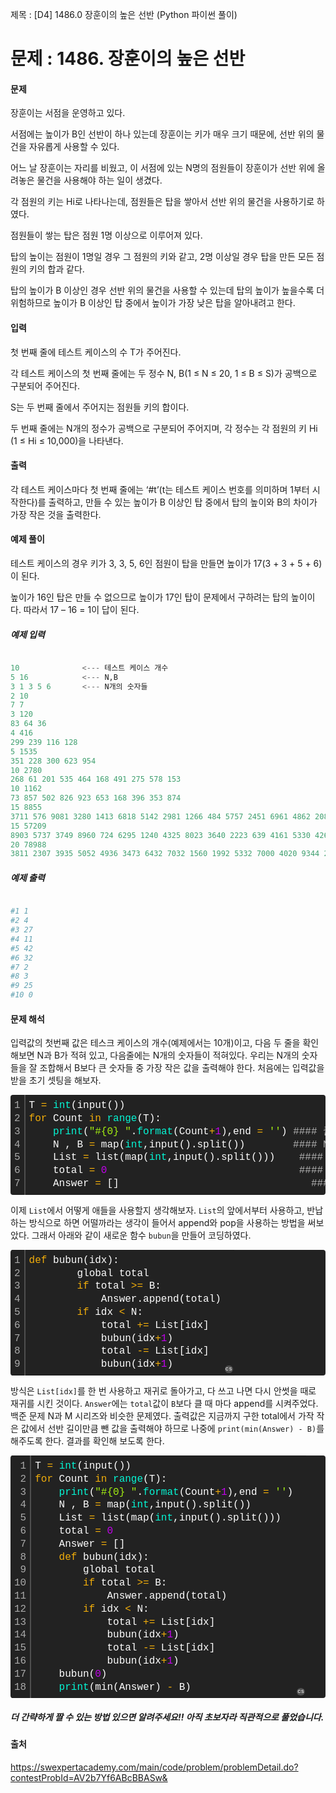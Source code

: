 제목 : [D4] 1486.0 장훈이의 높은 선반 (Python 파이썬 풀이)

# 문제 : 1486. 장훈이의 높은 선반

#### 문제
장훈이는 서점을 운영하고 있다.

서점에는 높이가 B인 선반이 하나 있는데 장훈이는 키가 매우 크기 때문에, 선반 위의 물건을 자유롭게 사용할 수 있다. 

어느 날 장훈이는 자리를 비웠고, 이 서점에 있는 N명의 점원들이 장훈이가 선반 위에 올려놓은 물건을 사용해야 하는 일이 생겼다.

각 점원의 키는 Hi로 나타나는데, 점원들은 탑을 쌓아서 선반 위의 물건을 사용하기로 하였다.

점원들이 쌓는 탑은 점원 1명 이상으로 이루어져 있다.

탑의 높이는 점원이 1명일 경우 그 점원의 키와 같고, 2명 이상일 경우 탑을 만든 모든 점원의 키의 합과 같다.

탑의 높이가 B 이상인 경우 선반 위의 물건을 사용할 수 있는데 탑의 높이가 높을수록 더 위험하므로 높이가 B 이상인 탑 중에서 높이가 가장 낮은 탑을 알아내려고 한다.

#### 입력

첫 번째 줄에 테스트 케이스의 수 T가 주어진다.

각 테스트 케이스의 첫 번째 줄에는 두 정수 N, B(1 ≤ N ≤ 20, 1 ≤ B ≤ S)가 공백으로 구분되어 주어진다.

S는 두 번째 줄에서 주어지는 점원들 키의 합이다.

두 번째 줄에는 N개의 정수가 공백으로 구분되어 주어지며, 각 정수는 각 점원의 키 Hi (1 ≤ Hi ≤ 10,000)을 나타낸다.

#### 출력

각 테스트 케이스마다 첫 번째 줄에는 ‘#t’(t는 테스트 케이스 번호를 의미하며 1부터 시작한다)를 출력하고, 만들 수 있는 높이가 B 이상인 탑 중에서 탑의 높이와 B의 차이가 가장 작은 것을 출력한다.

#### 예제 풀이

테스트 케이스의 경우 키가 3, 3, 5, 6인 점원이 탑을 만들면 높이가 17(3 + 3 + 5 + 6)이 된다.

높이가 16인 탑은 만들 수 없으므로 높이가 17인 탑이 문제에서 구하려는 탑의 높이이다. 따라서 17 – 16 = 1이 답이 된다.

##### 예제 입력

```python

10				<--- 테스트 케이스 개수
5 16			<--- N,B
3 1 3 5 6		<--- N개의 숫자들
2 10
7 7
3 120
83 64 36
4 416
299 239 116 128
5 1535
351 228 300 623 954
10 2780
268 61 201 535 464 168 491 275 578 153
10 1162
73 857 502 826 923 653 168 396 353 874
15 8855
3711 576 9081 3280 1413 6818 5142 2981 1266 484 5757 2451 6961 4862 2086
15 57209
8903 5737 3749 8960 724 6295 1240 4325 8023 3640 2223 639 4161 5330 4260
20 78988
3811 2307 3935 5052 4936 3473 6432 7032 1560 1992 5332 7000 4020 9344 2732 8815 9924 8998 9540 4640

```

##### 예제 출력
```python

#1 1
#2 4
#3 27
#4 11
#5 42
#6 32
#7 2
#8 3
#9 25
#10 0

```
#### 문제 해석
입력값의 첫번째 값은 테스크 케이스의 개수(예제에서는 10개)이고, 다음 두 줄을 확인해보면 N과 B가 적혀 있고, 다음줄에는 N개의 숫자들이 적혀있다. 우리는 N개의 숫자들을 잘 조합해서 B보다 큰 숫자들 중 가장 작은 값을 출력해야 한다. 
처음에는 입력값을 받을 초기 셋팅을 해보자. 

<div class="colorscripter-code" style="color:#FEFEFE;font-family:Consolas, 'Liberation Mono', Menlo, Courier, monospace !important; position:relative !important;overflow:auto"><table class="colorscripter-code-table" style="margin:0;padding:0;border:none;background-color:#222222;border-radius:4px;" cellspacing="0" cellpadding="0"><tr><td style="padding:6px;border-right:2px solid #4f4f4f"><div style="margin:0;padding:0;word-break:normal;text-align:right;color:#aaa;font-family:Consolas, 'Liberation Mono', Menlo, Courier, monospace !important;line-height:130%"><div style="line-height:130%">1</div><div style="line-height:130%">2</div><div style="line-height:130%">3</div><div style="line-height:130%">4</div><div style="line-height:130%">5</div><div style="line-height:130%">6</div><div style="line-height:130%">7</div></div></td><td style="padding:6px 0;text-align:left"><div style="margin:0;padding:0;color:#FEFEFE;font-family:Consolas, 'Liberation Mono', Menlo, Courier, monospace !important;line-height:130%"><div style="padding:0 6px; white-space:pre; line-height:130%">T&nbsp;<span style="color:#FD0AAC"></span><span style="color:#F1AD0B">=</span>&nbsp;<span style="color:#05F6D5">int</span>(input())</div><div style="padding:0 6px; white-space:pre; line-height:130%"><span style="color:#F1AD0B">for</span>&nbsp;Count&nbsp;<span style="color:#F1AD0B">in</span>&nbsp;<span style="color:#05F6D5">range</span>(T):</div><div style="padding:0 6px; white-space:pre; line-height:130%">&nbsp;&nbsp;&nbsp;&nbsp;<span style="color:#05F6D5">print</span>(<span style="color:#A5F112">"#{0}&nbsp;"</span>.<span style="color:#05F6D5">format</span>(Count<span style="color:#FD0AAC"></span><span style="color:#F1AD0B">+</span><span style="color:#C302ED">1</span>),end&nbsp;<span style="color:#FD0AAC"></span><span style="color:#F1AD0B">=</span>&nbsp;<span style="color:#A5F112">''</span>)&nbsp;<span style="color:#B0B0B0">####&nbsp;출력값&nbsp;형태가&nbsp;#1,&nbsp;#2..&nbsp;이런식이니&nbsp;앞에서&nbsp;먼저&nbsp;출력해주었다.</span></div><div style="padding:0 6px; white-space:pre; line-height:130%">&nbsp;&nbsp;&nbsp;&nbsp;N&nbsp;,&nbsp;B&nbsp;<span style="color:#FD0AAC"></span><span style="color:#F1AD0B">=</span>&nbsp;map(<span style="color:#05F6D5">int</span>,input().split())&nbsp;&nbsp;&nbsp;&nbsp;&nbsp;&nbsp;&nbsp;&nbsp;<span style="color:#B0B0B0">####&nbsp;N과&nbsp;B를&nbsp;입력&nbsp;받는다.</span></div><div style="padding:0 6px; white-space:pre; line-height:130%">&nbsp;&nbsp;&nbsp;&nbsp;List&nbsp;<span style="color:#FD0AAC"></span><span style="color:#F1AD0B">=</span>&nbsp;list(map(<span style="color:#05F6D5">int</span>,input().split()))&nbsp;&nbsp;&nbsp;&nbsp;<span style="color:#B0B0B0">####&nbsp;다음&nbsp;줄을&nbsp;List라는&nbsp;리스트로&nbsp;입력받는다.</span></div><div style="padding:0 6px; white-space:pre; line-height:130%">&nbsp;&nbsp;&nbsp;&nbsp;total&nbsp;<span style="color:#FD0AAC"></span><span style="color:#F1AD0B">=</span>&nbsp;<span style="color:#C302ED">0</span>&nbsp;&nbsp;&nbsp;&nbsp;&nbsp;&nbsp;&nbsp;&nbsp;&nbsp;&nbsp;&nbsp;&nbsp;&nbsp;&nbsp;&nbsp;&nbsp;&nbsp;&nbsp;&nbsp;&nbsp;&nbsp;&nbsp;&nbsp;&nbsp;&nbsp;&nbsp;&nbsp;&nbsp;&nbsp;&nbsp;&nbsp;&nbsp;<span style="color:#B0B0B0">####&nbsp;이제부터&nbsp;List를&nbsp;받는&nbsp;값들을&nbsp;total이라는&nbsp;변수로&nbsp;다&nbsp;합할것이다.</span></div><div style="padding:0 6px; white-space:pre; line-height:130%">&nbsp;&nbsp;&nbsp;&nbsp;Answer&nbsp;<span style="color:#FD0AAC"></span><span style="color:#F1AD0B">=</span>&nbsp;[]&nbsp;&nbsp;&nbsp;&nbsp;&nbsp;&nbsp;&nbsp;&nbsp;&nbsp;&nbsp;&nbsp;&nbsp;&nbsp;&nbsp;&nbsp;&nbsp;&nbsp;&nbsp;&nbsp;&nbsp;&nbsp;&nbsp;&nbsp;&nbsp;&nbsp;&nbsp;&nbsp;&nbsp;&nbsp;&nbsp;&nbsp;&nbsp;<span style="color:#B0B0B0">####&nbsp;뒤에서&nbsp;보겠지만&nbsp;total이&nbsp;B보다&nbsp;크면&nbsp;Answer에&nbsp;append시킬것이다.&nbsp;그것을&nbsp;위한&nbsp;리스트이다.</span></div></div></td><td style="vertical-align:bottom;padding:0 2px 4px 0"><a href="http://colorscripter.com/info#e" target="_blank" style="text-decoration:none;color:white"><span style="font-size:9px;word-break:normal;background-color:#4f4f4f;color:white;border-radius:10px;padding:1px">cs</span></a></td></tr></table></div>



이제 `List`에서 어떻게 애들을 사용할지 생각해보자. `List`의 앞에서부터 사용하고, 반납하는 방식으로 하면 어떨까라는 생각이 들어서 append와 pop을 사용하는 방법을 써보았다. 그래서 아래와 같이 새로운 함수 `bubun`을 만들어 코딩하였다.

<div class="colorscripter-code" style="color:#FEFEFE;font-family:Consolas, 'Liberation Mono', Menlo, Courier, monospace !important; position:relative !important;overflow:auto"><table class="colorscripter-code-table" style="margin:0;padding:0;border:none;background-color:#222222;border-radius:4px;" cellspacing="0" cellpadding="0"><tr><td style="padding:6px;border-right:2px solid #4f4f4f"><div style="margin:0;padding:0;word-break:normal;text-align:right;color:#aaa;font-family:Consolas, 'Liberation Mono', Menlo, Courier, monospace !important;line-height:130%"><div style="line-height:130%">1</div><div style="line-height:130%">2</div><div style="line-height:130%">3</div><div style="line-height:130%">4</div><div style="line-height:130%">5</div><div style="line-height:130%">6</div><div style="line-height:130%">7</div><div style="line-height:130%">8</div><div style="line-height:130%">9</div></div></td><td style="padding:6px 0;text-align:left"><div style="margin:0;padding:0;color:#FEFEFE;font-family:Consolas, 'Liberation Mono', Menlo, Courier, monospace !important;line-height:130%"><div style="padding:0 6px; white-space:pre; line-height:130%"><span style="color:#F1AD0B">def</span>&nbsp;bubun(idx):</div><div style="padding:0 6px; white-space:pre; line-height:130%">&nbsp;&nbsp;&nbsp;&nbsp;&nbsp;&nbsp;&nbsp;&nbsp;global&nbsp;total</div><div style="padding:0 6px; white-space:pre; line-height:130%">&nbsp;&nbsp;&nbsp;&nbsp;&nbsp;&nbsp;&nbsp;&nbsp;<span style="color:#F1AD0B">if</span>&nbsp;total&nbsp;<span style="color:#FD0AAC"></span><span style="color:#F1AD0B">&gt;</span><span style="color:#FD0AAC"></span><span style="color:#F1AD0B">=</span>&nbsp;B:</div><div style="padding:0 6px; white-space:pre; line-height:130%">&nbsp;&nbsp;&nbsp;&nbsp;&nbsp;&nbsp;&nbsp;&nbsp;&nbsp;&nbsp;&nbsp;&nbsp;Answer.append(total)</div><div style="padding:0 6px; white-space:pre; line-height:130%">&nbsp;&nbsp;&nbsp;&nbsp;&nbsp;&nbsp;&nbsp;&nbsp;<span style="color:#F1AD0B">if</span>&nbsp;idx&nbsp;<span style="color:#FD0AAC"></span><span style="color:#F1AD0B">&lt;</span>&nbsp;N:</div><div style="padding:0 6px; white-space:pre; line-height:130%">&nbsp;&nbsp;&nbsp;&nbsp;&nbsp;&nbsp;&nbsp;&nbsp;&nbsp;&nbsp;&nbsp;&nbsp;total&nbsp;<span style="color:#FD0AAC"></span><span style="color:#F1AD0B">+</span><span style="color:#FD0AAC"></span><span style="color:#F1AD0B">=</span>&nbsp;List[idx]</div><div style="padding:0 6px; white-space:pre; line-height:130%">&nbsp;&nbsp;&nbsp;&nbsp;&nbsp;&nbsp;&nbsp;&nbsp;&nbsp;&nbsp;&nbsp;&nbsp;bubun(idx<span style="color:#FD0AAC"></span><span style="color:#F1AD0B">+</span><span style="color:#C302ED">1</span>)</div><div style="padding:0 6px; white-space:pre; line-height:130%">&nbsp;&nbsp;&nbsp;&nbsp;&nbsp;&nbsp;&nbsp;&nbsp;&nbsp;&nbsp;&nbsp;&nbsp;total&nbsp;<span style="color:#FD0AAC"></span><span style="color:#F1AD0B">-</span><span style="color:#FD0AAC"></span><span style="color:#F1AD0B">=</span>&nbsp;List[idx]</div><div style="padding:0 6px; white-space:pre; line-height:130%">&nbsp;&nbsp;&nbsp;&nbsp;&nbsp;&nbsp;&nbsp;&nbsp;&nbsp;&nbsp;&nbsp;&nbsp;bubun(idx<span style="color:#FD0AAC"></span><span style="color:#F1AD0B">+</span><span style="color:#C302ED">1</span>)</div></div></td><td style="vertical-align:bottom;padding:0 2px 4px 0"><a href="http://colorscripter.com/info#e" target="_blank" style="text-decoration:none;color:white"><span style="font-size:9px;word-break:normal;background-color:#4f4f4f;color:white;border-radius:10px;padding:1px">cs</span></a></td></tr></table></div>

방식은 `List[idx]`를 한 번 사용하고 재귀로 돌아가고, 다 쓰고 나면 다시 안썻을 때로 재귀를 시킨 것이다.  `Answer`에는 `total`값이 `B`보다 클 때 마다 append를 시켜주었다.  백준 문제 N과 M 시리즈와 비슷한 문제였다. 출력값은 지금까지 구한 total에서 가작 작은 값에서 선반 길이만큼 뺀 값을 출력해야 하므로 나중에 `print(min(Answer) - B)`를 해주도록 한다. 결과를 확인해 보도록 한다.

<div class="colorscripter-code" style="color:#FEFEFE;font-family:Consolas, 'Liberation Mono', Menlo, Courier, monospace !important; position:relative !important;overflow:auto"><table class="colorscripter-code-table" style="margin:0;padding:0;border:none;background-color:#222222;border-radius:4px;" cellspacing="0" cellpadding="0"><tr><td style="padding:6px;border-right:2px solid #4f4f4f"><div style="margin:0;padding:0;word-break:normal;text-align:right;color:#aaa;font-family:Consolas, 'Liberation Mono', Menlo, Courier, monospace !important;line-height:130%"><div style="line-height:130%">1</div><div style="line-height:130%">2</div><div style="line-height:130%">3</div><div style="line-height:130%">4</div><div style="line-height:130%">5</div><div style="line-height:130%">6</div><div style="line-height:130%">7</div><div style="line-height:130%">8</div><div style="line-height:130%">9</div><div style="line-height:130%">10</div><div style="line-height:130%">11</div><div style="line-height:130%">12</div><div style="line-height:130%">13</div><div style="line-height:130%">14</div><div style="line-height:130%">15</div><div style="line-height:130%">16</div><div style="line-height:130%">17</div><div style="line-height:130%">18</div></div></td><td style="padding:6px 0;text-align:left"><div style="margin:0;padding:0;color:#FEFEFE;font-family:Consolas, 'Liberation Mono', Menlo, Courier, monospace !important;line-height:130%"><div style="padding:0 6px; white-space:pre; line-height:130%">T&nbsp;<span style="color:#FD0AAC"></span><span style="color:#F1AD0B">=</span>&nbsp;<span style="color:#05F6D5">int</span>(input())</div><div style="padding:0 6px; white-space:pre; line-height:130%"><span style="color:#F1AD0B">for</span>&nbsp;Count&nbsp;<span style="color:#F1AD0B">in</span>&nbsp;<span style="color:#05F6D5">range</span>(T):</div><div style="padding:0 6px; white-space:pre; line-height:130%">&nbsp;&nbsp;&nbsp;&nbsp;<span style="color:#05F6D5">print</span>(<span style="color:#A5F112">"#{0}&nbsp;"</span>.<span style="color:#05F6D5">format</span>(Count<span style="color:#FD0AAC"></span><span style="color:#F1AD0B">+</span><span style="color:#C302ED">1</span>),end&nbsp;<span style="color:#FD0AAC"></span><span style="color:#F1AD0B">=</span>&nbsp;<span style="color:#A5F112">''</span>)</div><div style="padding:0 6px; white-space:pre; line-height:130%">&nbsp;&nbsp;&nbsp;&nbsp;N&nbsp;,&nbsp;B&nbsp;<span style="color:#FD0AAC"></span><span style="color:#F1AD0B">=</span>&nbsp;map(<span style="color:#05F6D5">int</span>,input().split())</div><div style="padding:0 6px; white-space:pre; line-height:130%">&nbsp;&nbsp;&nbsp;&nbsp;List&nbsp;<span style="color:#FD0AAC"></span><span style="color:#F1AD0B">=</span>&nbsp;list(map(<span style="color:#05F6D5">int</span>,input().split()))</div><div style="padding:0 6px; white-space:pre; line-height:130%">&nbsp;&nbsp;&nbsp;&nbsp;total&nbsp;<span style="color:#FD0AAC"></span><span style="color:#F1AD0B">=</span>&nbsp;<span style="color:#C302ED">0</span></div><div style="padding:0 6px; white-space:pre; line-height:130%">&nbsp;&nbsp;&nbsp;&nbsp;Answer&nbsp;<span style="color:#FD0AAC"></span><span style="color:#F1AD0B">=</span>&nbsp;[]</div><div style="padding:0 6px; white-space:pre; line-height:130%">&nbsp;&nbsp;&nbsp;&nbsp;<span style="color:#F1AD0B">def</span>&nbsp;bubun(idx):</div><div style="padding:0 6px; white-space:pre; line-height:130%">&nbsp;&nbsp;&nbsp;&nbsp;&nbsp;&nbsp;&nbsp;&nbsp;global&nbsp;total</div><div style="padding:0 6px; white-space:pre; line-height:130%">&nbsp;&nbsp;&nbsp;&nbsp;&nbsp;&nbsp;&nbsp;&nbsp;<span style="color:#F1AD0B">if</span>&nbsp;total&nbsp;<span style="color:#FD0AAC"></span><span style="color:#F1AD0B">&gt;</span><span style="color:#FD0AAC"></span><span style="color:#F1AD0B">=</span>&nbsp;B:</div><div style="padding:0 6px; white-space:pre; line-height:130%">&nbsp;&nbsp;&nbsp;&nbsp;&nbsp;&nbsp;&nbsp;&nbsp;&nbsp;&nbsp;&nbsp;&nbsp;Answer.append(total)</div><div style="padding:0 6px; white-space:pre; line-height:130%">&nbsp;&nbsp;&nbsp;&nbsp;&nbsp;&nbsp;&nbsp;&nbsp;<span style="color:#F1AD0B">if</span>&nbsp;idx&nbsp;<span style="color:#FD0AAC"></span><span style="color:#F1AD0B">&lt;</span>&nbsp;N:</div><div style="padding:0 6px; white-space:pre; line-height:130%">&nbsp;&nbsp;&nbsp;&nbsp;&nbsp;&nbsp;&nbsp;&nbsp;&nbsp;&nbsp;&nbsp;&nbsp;total&nbsp;<span style="color:#FD0AAC"></span><span style="color:#F1AD0B">+</span><span style="color:#FD0AAC"></span><span style="color:#F1AD0B">=</span>&nbsp;List[idx]</div><div style="padding:0 6px; white-space:pre; line-height:130%">&nbsp;&nbsp;&nbsp;&nbsp;&nbsp;&nbsp;&nbsp;&nbsp;&nbsp;&nbsp;&nbsp;&nbsp;bubun(idx<span style="color:#FD0AAC"></span><span style="color:#F1AD0B">+</span><span style="color:#C302ED">1</span>)</div><div style="padding:0 6px; white-space:pre; line-height:130%">&nbsp;&nbsp;&nbsp;&nbsp;&nbsp;&nbsp;&nbsp;&nbsp;&nbsp;&nbsp;&nbsp;&nbsp;total&nbsp;<span style="color:#FD0AAC"></span><span style="color:#F1AD0B">-</span><span style="color:#FD0AAC"></span><span style="color:#F1AD0B">=</span>&nbsp;List[idx]</div><div style="padding:0 6px; white-space:pre; line-height:130%">&nbsp;&nbsp;&nbsp;&nbsp;&nbsp;&nbsp;&nbsp;&nbsp;&nbsp;&nbsp;&nbsp;&nbsp;bubun(idx<span style="color:#FD0AAC"></span><span style="color:#F1AD0B">+</span><span style="color:#C302ED">1</span>)</div><div style="padding:0 6px; white-space:pre; line-height:130%">&nbsp;&nbsp;&nbsp;&nbsp;bubun(<span style="color:#C302ED">0</span>)</div><div style="padding:0 6px; white-space:pre; line-height:130%">&nbsp;&nbsp;&nbsp;&nbsp;<span style="color:#05F6D5">print</span>(min(Answer)&nbsp;<span style="color:#FD0AAC"></span><span style="color:#F1AD0B">-</span>&nbsp;B)</div></div></td><td style="vertical-align:bottom;padding:0 2px 4px 0"><a href="http://colorscripter.com/info#e" target="_blank" style="text-decoration:none;color:white"><span style="font-size:9px;word-break:normal;background-color:#4f4f4f;color:white;border-radius:10px;padding:1px">cs</span></a></td></tr></table></div>





##### 더 간략하게 짤 수 있는 방법 있으면 알려주세요!! 아직 초보자라 직관적으로 풀었습니다.

#### 출처

https://swexpertacademy.com/main/code/problem/problemDetail.do?contestProbId=AV2b7Yf6ABcBBASw&